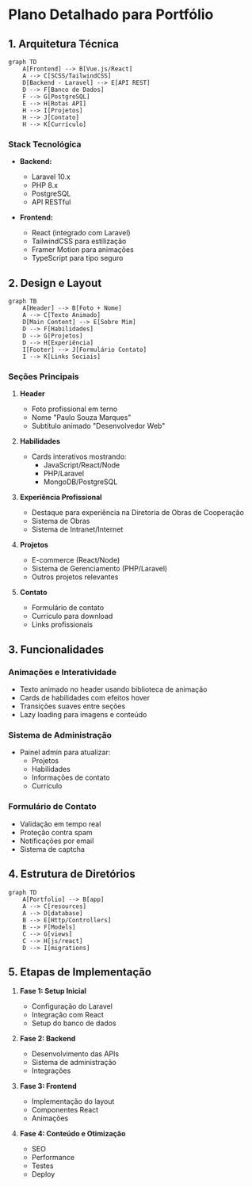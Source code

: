 # Plano Detalhado para Portfólio

## 1. Arquitetura Técnica

```mermaid
graph TD
    A[Frontend] --> B[Vue.js/React]
    A --> C[SCSS/TailwindCSS]
    D[Backend - Laravel] --> E[API REST]
    D --> F[Banco de Dados]
    F --> G[PostgreSQL]
    E --> H[Rotas API]
    H --> I[Projetos]
    H --> J[Contato]
    H --> K[Currículo]
```

### Stack Tecnológica
- **Backend:**
  - Laravel 10.x
  - PHP 8.x
  - PostgreSQL
  - API RESTful

- **Frontend:**
  - React (integrado com Laravel)
  - TailwindCSS para estilização
  - Framer Motion para animações
  - TypeScript para tipo seguro

## 2. Design e Layout

```mermaid
graph TB
    A[Header] --> B[Foto + Nome]
    A --> C[Texto Animado]
    D[Main Content] --> E[Sobre Mim]
    D --> F[Habilidades]
    D --> G[Projetos]
    D --> H[Experiência]
    I[Footer] --> J[Formulário Contato]
    I --> K[Links Sociais]
```

### Seções Principais
1. **Header**
   - Foto profissional em terno
   - Nome "Paulo Souza Marques"
   - Subtítulo animado "Desenvolvedor Web"
   
2. **Habilidades**
   - Cards interativos mostrando:
     - JavaScript/React/Node
     - PHP/Laravel
     - MongoDB/PostgreSQL
   
3. **Experiência Profissional**
   - Destaque para experiência na Diretoria de Obras de Cooperação
   - Sistema de Obras
   - Sistema de Intranet/Internet

4. **Projetos**
   - E-commerce (React/Node)
   - Sistema de Gerenciamento (PHP/Laravel)
   - Outros projetos relevantes

5. **Contato**
   - Formulário de contato
   - Currículo para download
   - Links profissionais

## 3. Funcionalidades

### Animações e Interatividade
- Texto animado no header usando biblioteca de animação
- Cards de habilidades com efeitos hover
- Transições suaves entre seções
- Lazy loading para imagens e conteúdo

### Sistema de Administração
- Painel admin para atualizar:
  - Projetos
  - Habilidades
  - Informações de contato
  - Currículo

### Formulário de Contato
- Validação em tempo real
- Proteção contra spam
- Notificações por email
- Sistema de captcha

## 4. Estrutura de Diretórios

```mermaid
graph TD
    A[Portfolio] --> B[app]
    A --> C[resources]
    A --> D[database]
    B --> E[Http/Controllers]
    B --> F[Models]
    C --> G[views]
    C --> H[js/react]
    D --> I[migrations]
```

## 5. Etapas de Implementação

1. **Fase 1: Setup Inicial**
   - Configuração do Laravel
   - Integração com React
   - Setup do banco de dados

2. **Fase 2: Backend**
   - Desenvolvimento das APIs
   - Sistema de administração
   - Integrações

3. **Fase 3: Frontend**
   - Implementação do layout
   - Componentes React
   - Animações

4. **Fase 4: Conteúdo e Otimização**
   - SEO
   - Performance
   - Testes
   - Deploy